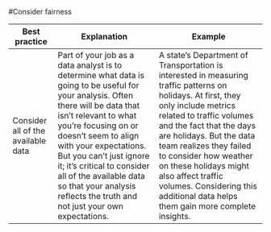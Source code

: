 #Consider fairness

| Best practice | Explanation | Example |
|----------|----------|----------|
| Consider all of the available data | Part of your job as a data analyst is to determine what data is going to be useful for your analysis. Often there will be data that isn’t relevant to what you’re focusing on or doesn’t seem to align with your expectations. But you can’t just ignore it; it’s critical to consider all of the available data so that your analysis reflects the truth and not just your own expectations.  | A state’s Department of Transportation is interested in measuring traffic patterns on holidays. At first, they only include metrics related to traffic volumes and the fact that the days are holidays. But the data team realizes they failed to consider how weather on these holidays might also affect traffic volumes. Considering this additional data helps them gain more complete insights.  |
